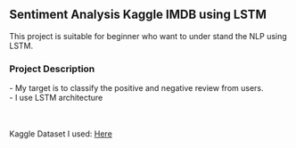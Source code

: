 <h2> Sentiment Analysis Kaggle IMDB using LSTM </h2>
This project is suitable for beginner who want to under stand the NLP using LSTM.

<h3> Project Description </h3>
- My target is to classify the positive and negative review from users. <br>
- I use LSTM architecture

<br></br>
Kaggle Dataset I used: [Here](https://www.kaggle.com/lakshmi25npathi/sentiment-analysis-of-imdb-movie-reviews/data)
